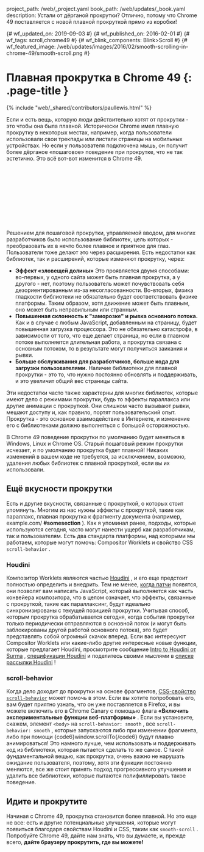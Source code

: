 project_path: /web/_project.yaml
book_path: /web/updates/_book.yaml
description: Устали от дёрганой прокрутки? Отлично, потому что Chrome 49 поставляется с новой плавной прокруткой прямо из коробки!

{# wf_updated_on: 2019-09-03 #} {# wf_published_on: 2016-02-01 #}  {# wf_tags:
scroll,chrome49 #}  {# wf_blink_components: Blink>Scroll #} {#
wf_featured_image:
/web/updates/images/2016/02/smooth-scrolling-in-chrome-49/smooth-scroll.png #}

# Плавная прокрутка в Chrome 49 {: .page-title }

{% include "web/_shared/contributors/paullewis.html" %}

Если и есть вещь, которую люди действительно хотят от прокрутки - это чтобы она
была плавной. Исторически Chrome имел плавную прокрутку в некоторых местах,
например, когда пользователи использовали свои трекпады или листали страницы на
мобильных устройствах. Но если у пользователя подключена мышь, он получит более
дёрганое «пошаговое» поведение при прокрутке, что не так эстетично. Это всё
вот-вот изменится в Chrome 49.

<div class="video-wrapper">
<iframe class="devsite-embedded-youtube-video" data-video-id="QtpEpXYEbao"
data-autohide="1" data-showinfo="0" frameborder="0" allowfullscreen>
  </iframe>
</div>

Решением для пошаговой прокрутки, управляемой вводом, для многих разработчиков
было использование библиотек, цель которых - преобразовать их в нечто более
плавное и приятное для глаз. Пользователи тоже делают это через расширения. Есть
недостатки как библиотек, так и расширений, которые изменяют прокрутку, через:

- **Эффект «зловещей долины»** Это проявляется двумя способами: во-первых, у
одного сайта может быть плавная прокрутка, а у другого - нет, поэтому
пользователь может почувствовать себя дезориентированным из-за
несогласованности. Во-вторых, физика гладкости библиотеки не обязательно будет
соответствовать физике платформы. Таким образом, хотя движение может быть
плавным, оно может быть неправильным или странным.
- **Повышенная склонность к "заморозке" и рывка основного потока.** Как и в
случае с любым JavaScript, добавленным на страницу, будет повышенная загрузка
процессора. Это не обязательно катастрофа, в зависимости от того, что еще делает
страница, но если в главном потоке выполняется длительная работа, а прокрутка
связана с основным потоком, то в результате могут получиться заикания и рывки.
- **Больше обслуживания для разработчиков, больше кода для загрузки
пользователями.** Наличие библиотеки для плавной прокрутки - это то, что нужно
постоянно обновлять и поддерживать, и это увеличит общий вес страницы сайта.

Эти недостатки часто также характерны для многих библиотек, которые имеют дело с
режимами прокрутки, будь то эффекты параллакса или другие анимации с прокруткой.
Они слишком часто вызывают рывки, мешают доступу и, как правило, портят
пользовательский опыт. Прокрутка - это основное взаимодействие в Интернете, и
изменение его с библиотеками должно выполняться с большой осторожностью.

В Chrome 49 поведение прокрутки по умолчанию будет меняться в Windows, Linux и
Chrome OS. Старый пошаговый режим прокрутки исчезает, и по умолчанию прокрутка
будет плавной! Никаких изменений в вашем коде не требуется, за исключением,
возможно, удаления любых библиотек с плавной прокруткой, если вы их
использовали.

## Ещё вкусности прокрутки

Есть и другие вкусности, связанные с прокруткой, о которых стоит упомянуть.
Многим из нас нужны эффекты с прокруткой, такие как параллакс, плавная прокрутка
к фрагменту документа (например, example.com/ **#somesection** ). Как я упоминал
ранее, подходы, которые используются сегодня, часто могут нанести ущерб как
разработчикам, так и пользователям. Есть два стандарта платформы, над которыми
мы работаем, которые могут помочь: Compositor Worklets и свойство CSS
`scroll-behavior` .

### Houdini

Композитор Worklets являются частью [Houdini](https://wiki.css-houdini.org/) , и
его еще предстоит полностью определить и внедрить. Тем не менее, [когда
патчи](http://crbug.com/436952) появятся, они позволят вам написать JavaScript,
который выполняется как часть конвейера композитора, что в целом означает, что
эффекты, связанные с прокруткой, такие как параллаксинг, будут идеально
синхронизированы с текущей позицией прокрутки. Учитывая способ, которым
прокрутка обрабатывается сегодня, когда события прокрутки только периодически
отправляются в основной поток (и могут быть заблокированы другой работой
основного потока), это будет представлять собой огромный скачок вперед. Если вас
интересуют Compositor Worklets или какие-либо другие интересные новые функции,
которые предлагает Houdini, просмотрите сообщение [Intro to Houdini от
Surma](https://dassur.ma/things/houdini-intro/) , [спецификации
Houdini](https://drafts.css-houdini.org/) и поделитесь своими мыслями в [списке
рассылки Houdini](https://lists.w3.org/Archives/Public/public-houdini/) !

### scroll-behavior

Когда дело доходит до прокрутки на основе фрагментов, [CSS-свойство
`scroll-behavior`](https://developer.mozilla.org/en-US/docs/Web/CSS/scroll-behavior)
может помочь в этом. Если вы хотите попробовать его, вам будет приятно узнать,
что он уже поставляется в Firefox, и вы можете включить его в Chrome Canary с
помощью флага **«Включить экспериментальные функции веб-платформы»** . Если вы
установите, скажем, элемент `<body>` на `scroll-behavior: smooth` , все
`scroll-behavior: smooth` , которые запускаются либо при изменении фрагмента,
либо при помощи {code6}window.scrollTo{/code6} будут плавно анимироваться! Это
намного лучше, чем использовать и поддерживать код из библиотеки, которая
пытается сделать то же самое. С такой фундаментальной вещью, как прокрутка,
очень важно не нарушать ожидание пользователя, поэтому, хотя эти функции
постоянно меняются, все же стоит принять подход прогрессивного улучшения и
удалить все библиотеки, которые пытаются полифиллировать такое поведение.

## Идите и прокрутите

Начиная с Chrome 49, прокрутка становится более плавной. Но это еще не все: есть
и другие потенциальные улучшения, которые могут появиться благодаря свойствам
Houdini и CSS, таким как `smooth-scroll` . Попробуйте Chrome 49, дайте нам
знать, что вы думаете, и, прежде всего, **дайте браузеру прокрутить, где вы
можете!**
